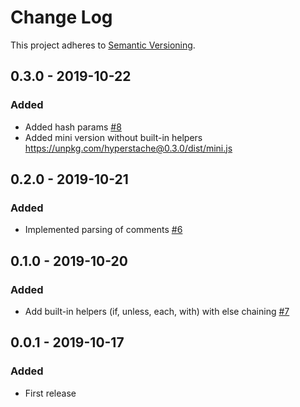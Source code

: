 # Change Log

This project adheres to [Semantic Versioning](http://semver.org/).

## 0.3.0 - 2019-10-22

### Added

- Added hash params [#8](https://github.com/luwes/hyperstache/pull/8)
- Added mini version without built-in helpers
  https://unpkg.com/hyperstache@0.3.0/dist/mini.js

## 0.2.0 - 2019-10-21

### Added

- Implemented parsing of comments [#6](https://github.com/luwes/hyperstache/pull/6)

## 0.1.0 - 2019-10-20

### Added

- Add built-in helpers (if, unless, each, with) with else chaining [#7](https://github.com/luwes/hyperstache/pull/7)

## 0.0.1 - 2019-10-17

### Added

- First release
